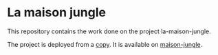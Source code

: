 # La maison jungle

This repository contains the work done on the project la-maison-jungle.

The project is deployed from a [copy](https://github.com/E-IckArt/maison-jungle).
It is available on [maison-jungle](https://github.com/E-IckArt/maison-jungle).
